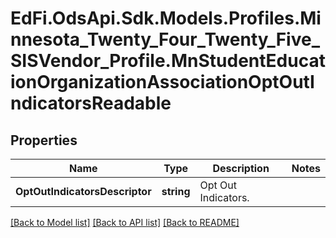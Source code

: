 # EdFi.OdsApi.Sdk.Models.Profiles.Minnesota_Twenty_Four_Twenty_Five_SISVendor_Profile.MnStudentEducationOrganizationAssociationOptOutIndicatorsReadable

## Properties

Name | Type | Description | Notes
------------ | ------------- | ------------- | -------------
**OptOutIndicatorsDescriptor** | **string** | Opt Out Indicators. | 

[[Back to Model list]](../README.md#documentation-for-models) [[Back to API list]](../README.md#documentation-for-api-endpoints) [[Back to README]](../README.md)

